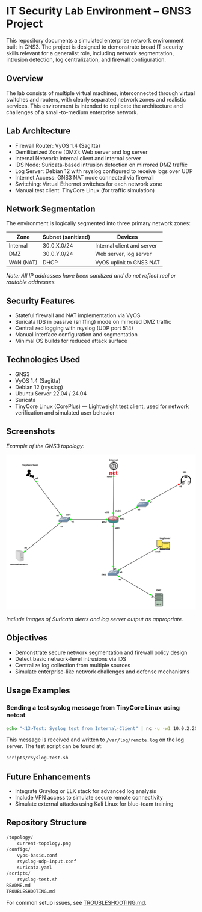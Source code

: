 # IT Security Lab Environment – GNS3 Project

This repository documents a simulated enterprise network environment built in GNS3. The project is designed to demonstrate broad IT security skills relevant for a generalist role, including network segmentation, intrusion detection, log centralization, and firewall configuration.

## Overview

The lab consists of multiple virtual machines, interconnected through virtual switches and routers, with clearly separated network zones and realistic services. This environment is intended to replicate the architecture and challenges of a small-to-medium enterprise network.

## Lab Architecture

- Firewall Router: VyOS 1.4 (Sagitta)
- Demilitarized Zone (DMZ): Web server and log server
- Internal Network: Internal client and internal server
- IDS Node: Suricata-based intrusion detection on mirrored DMZ traffic
- Log Server: Debian 12 with rsyslog configured to receive logs over UDP
- Internet Access: GNS3 NAT node connected via firewall
- Switching: Virtual Ethernet switches for each network zone
- Manual test client: TinyCore Linux (for traffic simulation)

## Network Segmentation

The environment is logically segmented into three primary network zones:

| Zone        | Subnet (sanitized) | Devices                        |
|-------------|---------------------|---------------------------------|
| Internal    | 30.0.X.0/24         | Internal client and server      |
| DMZ         | 30.0.Y.0/24         | Web server, log server          |
| WAN (NAT)   | DHCP                | VyOS uplink to GNS3 NAT         |

*Note: All IP addresses have been sanitized and do not reflect real or routable addresses.*

## Security Features

- Stateful firewall and NAT implementation via VyOS
- Suricata IDS in passive (sniffing) mode on mirrored DMZ traffic
- Centralized logging with rsyslog (UDP port 514)
- Manual interface configuration and segmentation
- Minimal OS builds for reduced attack surface

## Technologies Used

- GNS3
- VyOS 1.4 (Sagitta)
- Debian 12 (rsyslog)
- Ubuntu Server 22.04 / 24.04
- Suricata
- TinyCore Linux (CorePlus) — Lightweight test client, used for network verification and simulated user behavior

## Screenshots

_Example of the GNS3 topology:_

![Network Topology](topology/current-topology.png)

_Include images of Suricata alerts and log server output as appropriate._

## Objectives

- Demonstrate secure network segmentation and firewall policy design
- Detect basic network-level intrusions via IDS
- Centralize log collection from multiple sources
- Simulate enterprise-like network challenges and defense mechanisms

## Usage Examples

### Sending a test syslog message from TinyCore Linux using netcat

```bash
echo "<13>Test: Syslog test from Internal-Client" | nc -u -w1 10.0.2.20 514
```

This message is received and written to `/var/log/remote.log` on the log server. The test script can be found at:

```bash
scripts/rsyslog-test.sh
```

## Future Enhancements

- Integrate Graylog or ELK stack for advanced log analysis
- Include VPN access to simulate secure remote connectivity
- Simulate external attacks using Kali Linux for blue-team training

## Repository Structure

```
/topology/
    current-topology.png
/configs/
    vyos-basic.conf
    rsyslog-udp-input.conf
    suricata.yaml
/scripts/
    rsyslog-test.sh
README.md
TROUBLESHOOTING.md
```
For common setup issues, see [TROUBLESHOOTING.md](./TROUBLESHOOTING.MD).













